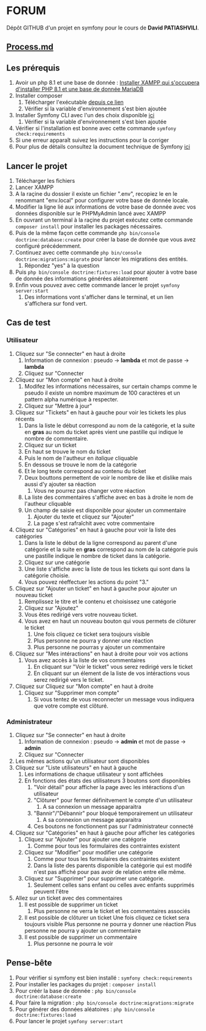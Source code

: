 # FORUM
 
Dépôt GITHUB d'un projet en symfony pour le cours de **David PATIASHVILI**.

## [Process.md](https://github.com/iLuuK/forum/blob/develop/process.md)

## Les prérequis

1. Avoir un php 8.1 et une base de donnée : [Installer XAMPP qui s'occupera d'installer PHP 8.1 et une base de donnée MariaDB](https://www.apachefriends.org/fr/index.html )
2. Installer composer
    1. Télécharger l'exécutable [depuis ce lien](https://getcomposer.org/download/)
    2. Vérifier si la variable d'environnement s'est bien ajoutée
3. Installer Symfony CLI avec l'un des choix disponible [ici](https://symfony.com/download)
    1. Vérifier si la variable d'environnement s'est bien ajoutée
4. Vérifier si l'installation est bonne avec cette commande `symfony check:requirements`
5. Si une erreur apparaît suivez les instructions pour la corriger
6. Pour plus de détails consultez la document technique de Symfony [ici](https://symfony.com/doc/current/setup.html)

## Lancer le projet

1. Télécharger les fichiers
2. Lancer XAMPP
3. A la raçine du dossier il existe un fichier ".env", recopiez le en le renommant "env.local" pour configurer votre base de donnée locale.
4. Modifier la ligne lié aux informations de votre base de donnée avec vos données disponible sur le PHPMyAdmin lancé avec XAMPP
5. En ouvrant un terminal à la raçine du projet exécutez cette commande `composer install` pour installer les packages nécessaires.
6. Puis de la même façon cette commande `php bin/console doctrine:database:create` pour créer la base de donnée que vous avez configuré précédemment.
7. Continuez avec cette commande `php bin/console doctrine:migrations:migrate` pour lancer les migrations des entités.
    1. Répondez "yes" à la question
8. Puis `php bin/console doctrine:fixtures:load` pour ajouter à votre base de donnée des informations générées aléatoirement
9. Enfin vous pouvez avec cette commande lancer le projet `symfony server:start`
    1. Des informations vont s'afficher dans le terminal, et un lien s'affichera sur fond vert.
    
## Cas de test

### Utilisateur

1. Cliquez sur "Se connecter" en haut à droite
    1. Information de connexion : pseudo -> **lambda** et mot de passe -> **lambda**
    2. Cliquez sur "Connecter
2. Cliquez sur "Mon compte" en haut à droite
    1. Modifez les informations nécessaires, sur certain champs comme le pseudo il existe un nombre maximum de 100 caractères et un pattern alpha numérique à respecter.
    2. Cliquez sur "Mettre à jour"
3. Cliquez sur "Tickets" en haut à gauche pour voir les tickets les plus récents
    1. Dans la liste le début correspond au nom de la catégorie, et la suite en **gras** au nom du ticket après vient une pastille qui indique le nombre de commentaire.
    2. Cliquez sur un ticket
    3. En haut se trouve le nom du ticket
    4. Puis le nom de l'autheur en *italique* cliquable
    5. En dessous se trouve le nom de la catégorie
    6. Et le long texte correspond au contenu du ticket
    7. Deux bouttons permettent de voir le nombre de like et dislike mais aussi d'y ajouter sa réaction
        1. Vous ne pourrez pas changer votre réaction
    8. La liste des commentaires s'affiche avec en bas à droite le nom de l'autheur cliquable
    9. Un champ de saisie est disponible pour ajouter un commentaire
        1. Ajouter du texte et cliquez sur "Ajouter"
        2. La page s'est rafraîchit avec votre commentaire
4. Cliquez sur "Catégories" en haut à gauche pour voir la liste des catégories
    1. Dans la liste le début de la ligne correspond au parent d'une catégorie et la suite en **gras** correspond au nom de la catégorie puis une pastille indique le nombre de ticket dans la catégorie.
    2. Cliquez sur une catégorie
    3. Une liste s'affiche avec la liste de tous les tickets qui sont dans la catégorie choisie.
    4. Vous pouvez réeffectuer les actions du point "3."
5. Cliquez sur "Ajouter un ticket" en haut à gauche pour ajouter un nouveau ticket
    1. Remplissez le titre et le contenu et choisissez une catégorie
    2. Cliquez sur "Ajoutez"
    3. Vous êtes redirigé vers votre nouveau ticket.
    4. Vous avez en haut un nouveau bouton qui vous permets de clôturer le ticket
        1. Une fois cliquez ce ticket sera toujours visible
        2. Plus personne ne pourra y donner une réaction
        3. Plus personne ne pourras y ajouter un commentaire
6. Cliquez sur "Mes intéractions" en haut à droite pour voir vos actions
    1. Vous avez accès à la liste de vos commentaires
        1. En cliquant sur "Voir le ticket" vous serez redirigé vers le ticket
        2. En cliquant sur un élement de la liste de vos intéractions vous serez redirigé vers le ticket.
7. Cliquez sur Cliquez sur "Mon compte" en haut à droite
    1. Cliquez sur "Supprimer mon compte"
        1. Si vous tentez de vous reconnecter un message vous indiquera que votre compte est clôturé.


### Administrateur

1. Cliquez sur "Se connecter" en haut à droite
    1. Information de connexion : pseudo -> **admin** et mot de passe -> **admin**
    2. Cliquez sur "Connecter
2. Les mêmes actions qu'un utilisateur sont disponibles
3. Cliquez sur "Liste utilisateurs" en haut à gauche
    1. Les informations de chaque utilisateur y sont affichées
    2. En fonctions des états des utilisateurs 3 boutons sont disponibles
        1. "Voir détail" pour afficher la page avec les intéractions d'un utilisateur
        2. "Clôturer" pour fermer définitvement le compte d'un utilisateur
            1. A sa connexion un message apparaitra
        3. "Bannir"/"Débannir" pour bloqué temporairement un utilisateur
            1. A sa connexion un message apparaitra
        4. Ces boutons ne fonctionnent pas sur l'administrateur connecté
4. Cliquez sur "Catégories" en haut à gauche pour afficher les catégories
    1. Cliquez sur "Ajouter" pour ajouter une catégorie
        1. Comme pour tous les formulaires des contraintes existent
    2. Cliquez sur "Modifier" pour modifier une catégorie
        1. Comme pour tous les formulaires des contraintes existent
        2. Dans la liste des parents disponible la catégorie qui est modifé n'est pas affiché pour pas avoir de relation entre elle même.
    2. Cliquez sur "Supprimer" pour supprimer une catégorie.
        1. Seulement celles sans enfant ou celles avec enfants supprimés peuvent l'être
5. Allez sur un ticket avec des commentaires
    1. Il est possible de supprimer un ticket
        1. Plus personne ne verra le ticket et les commentaires associés
    2. Il est possible de clôturer un ticket
        Une fois cliquez ce ticket sera toujours visible
        Plus personne ne pourra y donner une réaction
        Plus personne ne pourra y ajouter un commentaire
    3. Il est possible de supprimer un commentaire
        1. Plus personne ne pourra le voir

## Pense-bête

1. Pour vérifier si symfony est bien installé : `symfony check:requirements`
2. Pour installer les packages du projet : `composer install`
3. Pour créér la base de donnée : `php bin/console doctrine:database:create`
4. Pour faire la migration : `php bin/console doctrine:migrations:migrate`
5. Pour générer des données aléatoires : `php bin/console doctrine:fixtures:load`
6. Pour lancer le projet `symfony server:start`
